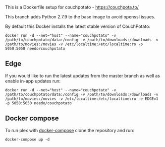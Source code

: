This is a Dockerfile setup for couchpotato - https://couchpota.to/

This branch adds Python 2.7.9 to the base image to avoid openssl issues.

By default this Docker installs the latest stable version of CouchPotato:

```
docker run -d --net="host" --name="couchpotato" -v /path/to/couchpotato/data:/config -v /path/to/downloads:/downloads -v /path/to/movies:/movies -v /etc/localtime:/etc/localtime:ro -p 5050:5050 needo/couchpotato
```

Edge
----
If you would like to run the latest updates from the master branch as well as enable in-app updates run:

```
docker run -d --net="host" --name="couchpotato" -v /path/to/couchpotato/data:/config -v /path/to/downloads:/downloads -v /path/to/movies:/movies -v /etc/localtime:/etc/localtime:ro -e EDGE=1 -p 5050:5050 needo/couchpotato
```

Docker compose
--------------

To run plex with [docker-compose](https://docs.docker.com/compose/) clone the repository and run:

```
docker-compose up -d
```

